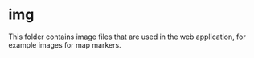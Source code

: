# img #

This folder contains image files that are used in the web application,
for example images for map markers.

